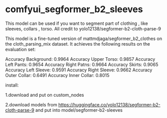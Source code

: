 # comfyui_segformer_b2_sleeves

This model can be used if you want to segment part of clothing , like sleeves, collars , torso. All credit to yolo12138/segformer-b2-cloth-parse-9 

This model is a fine-tuned version of mattmdjaga/segformer_b2_clothes on the cloth_parsing_mix dataset. It achieves the following results on the evaluation set:

Accuracy Background: 0.9964
Accuracy Upper Torso: 0.9857
Accuracy Left Pants: 0.9654
Accuracy Right Patns: 0.9664
Accuracy Skirts: 0.9065
Accuracy Left Sleeve: 0.9591
Accuracy Right Sleeve: 0.9662
Accuracy Outer Collar: 0.6491
Accuracy Inner Collar: 0.8015

install:

1.download and put on custom_nodes 

2.download models from https://huggingface.co/yolo12138/segformer-b2-cloth-parse-9 and put into model/segformer-b2-sleeves

